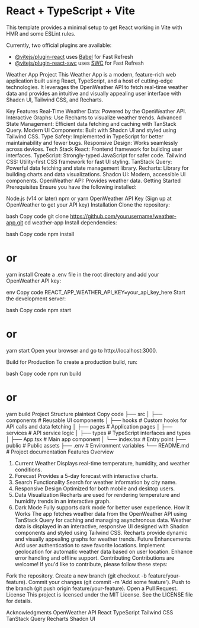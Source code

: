 # React + TypeScript + Vite

This template provides a minimal setup to get React working in Vite with HMR and some ESLint rules.

Currently, two official plugins are available:

- [@vitejs/plugin-react](https://github.com/vitejs/vite-plugin-react/blob/main/packages/plugin-react/README.md) uses [Babel](https://babeljs.io/) for Fast Refresh
- [@vitejs/plugin-react-swc](https://github.com/vitejs/vite-plugin-react-swc) uses [SWC](https://swc.rs/) for Fast Refresh



Weather App Project
This Weather App is a modern, feature-rich web application built using React, TypeScript, and a host of cutting-edge technologies. It leverages the OpenWeather API to fetch real-time weather data and provides an intuitive and visually appealing user interface with Shadcn UI, Tailwind CSS, and Recharts.

Key Features
Real-Time Weather Data: Powered by the OpenWeather API.
Interactive Graphs: Use Recharts to visualize weather trends.
Advanced State Management: Efficient data fetching and caching with TanStack Query.
Modern UI Components: Built with Shadcn UI and styled using Tailwind CSS.
Type Safety: Implemented in TypeScript for better maintainability and fewer bugs.
Responsive Design: Works seamlessly across devices.
Tech Stack
React: Frontend framework for building user interfaces.
TypeScript: Strongly-typed JavaScript for safer code.
Tailwind CSS: Utility-first CSS framework for fast UI styling.
TanStack Query: Powerful data fetching and state management library.
Recharts: Library for building charts and data visualizations.
Shadcn UI: Modern, accessible UI components.
OpenWeather API: Provides weather data.
Getting Started
Prerequisites
Ensure you have the following installed:

Node.js (v14 or later)
npm or yarn
OpenWeather API Key (Sign up at OpenWeather to get your API key)
Installation
Clone the repository:

bash
Copy code
git clone https://github.com/yourusername/weather-app.git
cd weather-app
Install dependencies:

bash
Copy code
npm install
# or
yarn install
Create a .env file in the root directory and add your OpenWeather API key:

env
Copy code
REACT_APP_WEATHER_API_KEY=your_api_key_here
Start the development server:

bash
Copy code
npm start
# or
yarn start
Open your browser and go to http://localhost:3000.

Build for Production
To create a production build, run:

bash
Copy code
npm run build
# or
yarn build
Project Structure
plaintext
Copy code
├── src
│   ├── components  # Reusable UI components
│   ├── hooks       # Custom hooks for API calls and data fetching
│   ├── pages       # Application pages
│   ├── services    # API service logic
│   ├── types       # TypeScript interfaces and types
│   ├── App.tsx     # Main app component
│   └── index.tsx   # Entry point
├── public          # Public assets
├── .env            # Environment variables
└── README.md       # Project documentation
Features Overview
1. Current Weather
Displays real-time temperature, humidity, and weather conditions.
2. Forecast
Provides a 5-day forecast with interactive charts.
3. Search Functionality
Search for weather information by city name.
4. Responsive Design
Optimized for both mobile and desktop users.
5. Data Visualization
Recharts are used for rendering temperature and humidity trends in an interactive graph.
6. Dark Mode
Fully supports dark mode for better user experience.
How It Works
The app fetches weather data from the OpenWeather API using TanStack Query for caching and managing asynchronous data.
Weather data is displayed in an interactive, responsive UI designed with Shadcn components and styled using Tailwind CSS.
Recharts provide dynamic and visually appealing graphs for weather trends.
Future Enhancements
Add user authentication to save favorite locations.
Implement geolocation for automatic weather data based on user location.
Enhance error handling and offline support.
Contributing
Contributions are welcome! If you'd like to contribute, please follow these steps:

Fork the repository.
Create a new branch (git checkout -b feature/your-feature).
Commit your changes (git commit -m 'Add some feature').
Push to the branch (git push origin feature/your-feature).
Open a Pull Request.
License
This project is licensed under the MIT License. See the LICENSE file for details.

Acknowledgments
OpenWeather API
React
TypeScript
Tailwind CSS
TanStack Query
Recharts
Shadcn UI
